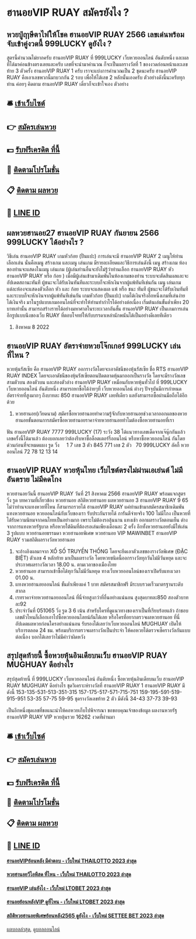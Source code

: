 # ฮานอยVIP RUAY สมัครยังไง ?
## หวยปู่ฤาษีตาไฟให้โชค ฮานอยVIP RUAY 2566 เลขเด่นพร้อมจับเข้าคู่งวดนี้ 999LUCKY ดูยังไง ?
สูตรนี้คำนวณไม่ยากครับ ฮานอยVIP RUAY ที่ 999LUCKY เว็บหวยออนไลน์ อันดับหนึ่ง และผลที่ได้มาค่อนข้างตรงเลยและครับ เลขที่จะนำมาคำนวณ ก็จะเป็นผลรางวัลที่ 1 ของงวดก่อนหน้าและเลขท้าย 3 ตัวครั้ง ฮานอยVIP RUAY 1 ครับ เราจะแบ่งการคำนวณเป็น 2 ชุดนะครับ ฮานอยVIP RUAY คือเอาเลขพวกนี้มาบวกกัน 2 รอบ เพื่อให้ได้เลข 2 หลักนั้นเองครับ ตัวอย่างดังนี้นะครับทุกท่าน ค่อยๆ คิดตาม ฮานอยVIP RUAY เดี่ยวก็จะเข้าใจเอง
ตัวอย่าง

## 🛎 [เข้าเว็บไซต์](https://bit.ly/3BG5bNw)
## 👉 [สมัครเล่นหวย](https://bit.ly/3BG5bNw)
## 💵 [รับฟรีเครดิต ที่นี้](https://bit.ly/3C3mvgS)
## 👑 [ติดตามโปรโมชั่น](https://bit.ly/3C3mvgS)
## 📋 [ติดตาม ผลหวย](https://bit.ly/3C3mvgS)
## 📱 [LINE ID](https://bit.ly/3C3mvgS)

## ผลหวยฮานอย27 ฮานอยVIP RUAY กันยายน 2566 999LUCKY ได้อย่างไร ?
วิธีเล่น ฮานอยVIP RUAY เกมหัวก้อย (ปั่นแปะ) การเล่นจะมี ฮานอยVIP RUAY 2 เมนูให้ท่านเลือกเล่น นั่นคือเมนู สร้างเกม และเมนู เล่นเกม มีรายละเอียดและวิธีการเล่นดังนี้
เมนู สร้างเกม
ห้องของท่านจะแสดงในเมนู เล่นเกม (ผู้เล่นท่านอื่นจะยังไม่รู้ว่าท่านเลือก ฮานอยVIP RUAY หัว ฮานอยVIP RUAY หรือ ก้อย ) เมื่อมีผู้เล่นเข้ามาเดิมพันในห้องเกมของท่าน ระบบจะตัดสินผลและจะอัปเดตสถานะทันที ผู้ชนะจะได้รับเงินทันทีและระบบก็จะหักเงินจากผู้แพ้ทันทีเช่นกัน
เมนู เล่นเกม
แต่ละห้องจะแสดงตัวเลือก หัว และ ก้อย
ระบบจะแสดงผล แพ้ หรือ ชนะ ทันที ผู้ชนะจะได้รับเงินทันทีและระบบก็จะหักเงินจากผู้แพ้ทันทีเช่นกัน
เกมหัวก้อย (ปั่นแปะ) เกมได้เงินจริงอีกหนึ่งเกมที่เล่นง่าย ได้เงินจริง มาในรูปแบบเกมออนไลน์ที่จะทำให้ท่านทำกำไรได้อย่างต่อเนื่อง เริ่มต้นเล่นขั้นต่ำเพียง 20 บาทเท่านั้น สามารถสร้างรายได้อย่างมหาศาลในระยะเวลาอันสั้น ฮานอยVIP RUAY เป็นเกมการเล่นอีกรูปแบบนึงของเว็บ RUAY ที่ตอบโจทย์ให้กับบรรดาเหล่านักพนันได้เป็นอย่างดีเลยทีเดียว
1. สิงหาคม 8 2022

## ฮานอยVIP RUAY อัตราจ่ายหวยโจ๊กเกอร์ 999LUCKY เล่นที่ไหน ?
หวยหุ้นรัสเซีย คือ ฮานอยVIP RUAY ออกรางวัลโดยจะเอาดัชนีของหุ้นรัสเซีย ชื่อ RTS ฮานอยVIP RUAY INDEX โดยจะเอาดัชนีของหุ้นรัสเซียตอนปิดตลาดหุ้นมาออกเป็นรางวัล โดยจะมีรางวัลเลขสามตัวบน สองตัวบน และสองตัวล่าง ฮานอยVIP RUAY เหมือนกับหวยหุ้นทั่วไป ที่ 999LUCKY เว็บหวยออนไลน์ อันดับหนึ่ง สามารถหาซื้อได้ง่ายๆที่ เว็บหวยออนไลน์ ต่างๆ ปัจจุบันมีการกำหนดอัตราจ่ายที่สูงมากๆ ถึงบาทละ 850 ฮานอยVIP RUAY เลยทีเดียว แลยังสามารถซื้อผ่านมือถือได้อีกด้วย
1. หวยฮานอย(เวียดนาม) สมัครซื้อหวยฮานอยทำความรู้จักกับหวยฮานอยช่วงเวลาออกผลของหวยฮานอยขั้นตอนการสมัครซื้อหวยฮานอยราคาจ่ายหวยฮานอยทำไมต้องซื้อหวยฮานอยที่เรา

ฟัน ฮานอยVIP RUAY 7777 999LUCKY (17)
ระวัง 38
ได้แนวทางเลขเด็ดจากเจ๊นุ๊กกันแล้ว เลขครั้งนี้ได้มาแล้ว ต้องบอกเลยว่าต้องรีบหาซื้อล็อตเตอร์รี่ออนไลน์ หรือหาซื้อหวยออนไลน์ กันโดยด่วนก่อนที่จะหมดแผง
รูด วิ่ง     1 7
เลข 3 ตัว 845 771
เลข 2 ตัว   70 999LUCKY ลัคกี้ หวยออนไลน์ 72 78 12 13 14

## ฮานอยVIP RUAY หวยหุ้นไทย เว็บไซต์ตรงไม่ผ่านเอเย่นต์ ไม่มีอันตราย ไม่มีคดโกง
หวยฮานอยวันนี้ ฮานอยVIP RUAY วันที่ 21 สิงหาคม 2566 ฮานอยVIP RUAY พร้อมแจกสูตร วิ่ง รูด
บทความที่เกี่ยวข้อง
หวยฮานอย สถิติหวยฮานอย ผลหวยฮานอย 3 ฮานอยVIP RUAY 9 65 ไม่ว่าท่านจะแทงหวยที่ไหน ก็สามารถรวยได้ ฮานอยVIP RUAY แค่ท่านเข้ามาสมัครสมาชิกเดิมพันแทงหวยฮานอย หวยออนไลน์กับเว็บของเรา รับประกันรายได้ การันตีจ่ายจริง 100 ไม่มีโกง เป็นหวยที่ได้รับความนิยมจากคนไทยเป็นอย่างมาก เพราะไม่ต้องรอลุ้นนาน แทงเช้า ออกผลรางวัลตอนเย็น ต่างจากการแทงหวยรัฐบาล หรือหวยใต้ดินที่ต้องรอเล่นเพียงเดือนละ 2 ครั้ง อีกทั้งหวยฮานอยยังมีให้เล่น 3 รูปแบบ หวยฮานอยธรรมดา หวยฮานอยพิเศษ หวยฮานอย VIP
MAWINBET ฮานอยVIP RUAY รวมสถิติผลรางวัลหวยฮานอย
1. จะอ้างอิงผลมาจาก XỔ SỐ TRUYỀN THỐNG โดยจะยึดเอาตัวเลขของรางวัลพิเศษ (ĐẶC BIỆT) ตัวเลข 4 หลักท้าย มาเป็นผลรางวัล โดยหวยชนิดนี้ออกรางวัลทุกวันไม่มีวันหยุด และจะประกาศผลรางวัลเวลา 18.00 น. ตามเวลาของเมืองไทย
2. หวยฮานอย สามารถเข้าซื้อได้ทุกวันไม่มีวันหยุด ทางเว็บหวยออนไลน์ของเราเปิดรับแทงเวลา 01.00 น.
3. แทงหวยฮานอยออนไลน์ ขั้นต่ำเพียงแค่ 1 บาท สมัครสมาชิกฟรี มีระบบรวดเร็วมาตรฐานระดับสากล
4. เรทราคาจ่ายหวยฮานอยออนไลน์ ที่นี่จ่ายสูงกว่าที่อื่นอย่างแน่นอน สูงสุดบาทละ850 สองตัวบาทละ92
5. ประจำวันที่ 051065 วิ่ง รูด 3 6 เน้น สำหรับใครที่ดูแนวทางของเราเป็นที่เรียบร้อยแล้ว ถ้าชอบเลขตัวไหนก็เลือกเอาไปซื้อหวยออนไลยน์กันได้เลย หรือใครที่อยากตรวจผลหวยฮานอย ที่นี่อัปเดตผลหวยก่อนใครอย่างแน่นอน รับรองได้เลยว่าเว็บหวยออนไลน์ MUGHUAY เปิดให้บริการตลอด 24 ชม. พร้อมบริการตรวจผลรางวัลเป็นประจำ ให้คอหวยได้ตรวจเช็ครางวัลกันแบบต่อเนื่อง บอกได้เลยว่าไม่มีคำว่าผิดหวัง

## สรุปสุดท้ายนี้ ซื้อหวยหุ้นอินเดียบนเว็บ ฮานอยVIP RUAY MUGHUAY ดีอย่างไร
สรุปสุดท้ายนี้ ที่ 999LUCKY เว็บหวยออนไลน์ อันดับหนึ่ง ซื้อหวยหุ้นอินเดียบนเว็บ ฮานอยVIP RUAY MUGHUAY ดีอย่างไร ชุดวิเคราะห์รางวัลที่ ฮานอยVIP RUAY 1 ฮานอยVIP RUAY มีดังนี้
153-135-531-513-351-315
157-175-517-571-715-751
159-195-591-519-915-951
53-35
57-75
59-95
ชุดรางวัลเลขท้าย 2 ตัว มีดังนี้
34-43
37-73
39-93

เป็นอีกหนึ่งชุดเลขที่ขอแนะนำให้คอหวยเก็บไปพิจารณา
ขอขอบคุณเจ้าของข้อมูล
ผลงานหวยรัฐ ฮานอยVIP RUAY VIP หวยลุ้นรวย 16262 งวดที่ผ่านมา

## 🛎 [เข้าเว็บไซต์](https://bit.ly/3BG5bNw)
## 👉 [สมัครเล่นหวย](https://bit.ly/3BG5bNw)
## 💵 [รับฟรีเครดิต ที่นี้](https://bit.ly/3C3mvgS)
## 👑 [ติดตามโปรโมชั่น](https://bit.ly/3C3mvgS)
## 📋 [ติดตาม ผลหวย](https://bit.ly/3C3mvgS)
## 📱 [LINE ID](https://bit.ly/3C3mvgS)

#### [ฮานอยVIPย้อนหลัง มีคำตอบ - เว็บใหม่ THAILOTTO 2023 ล่าสุด](https://atom.io/themes/ฮานอยvipย้อนหลัง%20มีคำตอบ%20-%20เว็บใหม่%20thailotto%202023%20ล่าสุด)
#### [หวยฮานอยวีไอพีสด ที่ไหน - เว็บใหม่ THAILOTTO 2023 ล่าสุด](https://atom.io/themes/หวยฮานอยวีไอพีสด%20ที่ไหน%20-%20เว็บใหม่%20thailotto%202023%20ล่าสุด)
#### [ฮานอยVIP เล่นยังไง - เว็บใหม่ LTOBET 2023 ล่าสุด](https://atom.io/themes/ฮานอยvip%20เล่นยังไง%20-%20เว็บใหม่%20ltobet%202023%20ล่าสุด)
#### [ฮานอยย้อนหลังVIP ดูที่ไหน - เว็บใหม่ LTOBET 2023 ล่าสุด](https://atom.io/themes/ฮานอยย้อนหลังvip%20ดูที่ไหน%20-%20เว็บใหม่%20ltobet%202023%20ล่าสุด)
#### [สถิติหวยฮานอยพิเศษย้อนหลัง2565 ดูยังไง - เว็บใหม่ SETTEE BET 2023 ล่าสุด](https://atom.io/themes/สถิติหวยฮานอยพิเศษย้อนหลัง2565%20ดูยังไง%20-%20เว็บใหม่%20settee%20bet%202023%20ล่าสุด)

[ผลบอลล่าสุด](https://siamsport.tv "ผลบอลล่าสุด"), [ดูบอลออนไลน์](https://siamsport.tv/ดูบอลสด "ดูบอลออนไลน์")